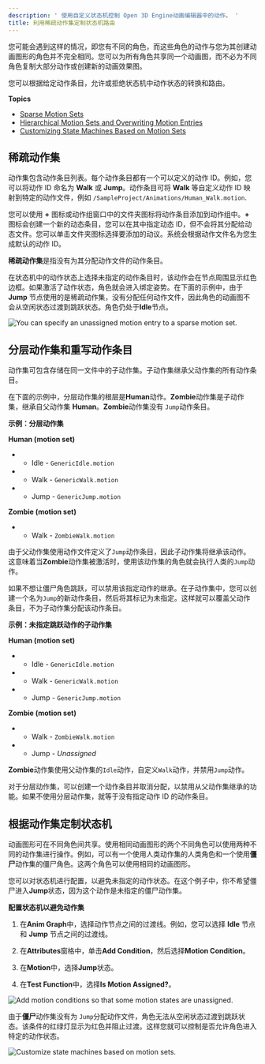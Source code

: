 ```yaml
---
description: ' 使用自定义状态机控制 Open 3D Engine动画编辑器中的动作。 '
title: 利用稀疏动作集定制状态机路由
---
```


您可能会遇到这样的情况，即您有不同的角色，而这些角色的动作与您为其创建动画图形的角色并不完全相同。您可以为所有角色共享同一个动画图，而不必为不同角色复制大部分动作或创建新的动画效果图。

您可以根据给定动作条目，允许或拒绝状态机中动作状态的转换和路由。

**Topics**
+ [Sparse Motion Sets](#sparse-motion-sets)
+ [Hierarchical Motion Sets and Overwriting Motion Entries](#hierarchy-motion-sets-and-overwriting-motion-entries)
+ [Customizing State Machines Based on Motion Sets](#customizing-state-machines-based-on-motion-sets)

## 稀疏动作集

动作集包含动作条目列表。每个动作条目都有一个可以定义的动作 ID。例如，您可以将动作 ID 命名为 **Walk** 或 **Jump**。动作条目可将 **Walk** 等自定义动作 ID 映射到特定的动作文件，例如 `/SampleProject/Animations/Human_Walk.motion`.

您可以使用 **+** 图标或动作组窗口中的文件夹图标将动作条目添加到动作组中。**+** 图标会创建一个新的动态条目，您可以在其中指定动态 ID，但不会将其分配给动态文件。您可以单击文件夹图标选择要添加的动议。系统会根据动作文件名为您生成默认的动作 ID。

**稀疏动作集**是指没有为其分配动作文件的动作条目。

在状态机中的动作状态上选择未指定的动作条目时，该动作会在节点周围显示红色边框。如果激活了动作状态，角色就会进入绑定姿势。在下面的示例中，由于 **Jump** 节点使用的是稀疏动作集，没有分配任何动作文件，因此角色的动画图不会从空闲状态过渡到跳跃状态。角色仍处于**Idle**节点。

![You can specify an unassigned motion entry to a sparse motion set.](/images/user-guide/actor-animation/animation-editor-sparse-motion-sets.png)

## 分层动作集和重写动作条目

动作集可包含存储在同一文件中的子动作集。子动作集继承父动作集的所有动作条目。

在下面的示例中，分层动作集的根层是**Human**动作。**Zombie**动作集是子动作集，继承自父动作集 **Human**。**Zombie**动作集没有 `Jump`动作条目。

**示例：分层动作集**

**Human (motion set)**
+ + Idle - `GenericIdle.motion`
+ + Walk - `GenericWalk.motion`
+ + Jump - `GenericJump.motion`

**Zombie (motion set)**
  + + Walk - `ZombieWalk.motion`

由于父动作集使用动作文件定义了`Jump`动作条目，因此子动作集将继承该动作。这意味着当**Zombie**动作集被激活时，使用该动作集的角色就会执行人类的`Jump`动作。

如果不想让僵尸角色跳跃，可以禁用该指定动作的继承。在子动作集中，您可以创建一个名为`Jump`的新动作条目，然后将其标记为未指定。这样就可以覆盖父动作条目，不为子动作集分配该动作条目。

**示例：未指定跳跃动作的子动作集**

**Human (motion set)**
+ + Idle - `GenericIdle.motion`
+ + Walk - `GenericWalk.motion`
+ + Jump - `GenericJump.motion`

**Zombie (motion set)**
  + + Walk - `ZombieWalk.motion`
  + + Jump - *Unassigned*

**Zombie**动作集使用父动作集的`Idle`动作，自定义`Walk`动作，并禁用`Jump`动作。

对于分层动作集，可以创建一个动作条目并取消分配，以禁用从父动作集继承的功能。如果不使用分层动作集，就等于没有指定动作 ID 的动作条目。

## 根据动作集定制状态机

动画图形可在不同角色间共享。使用相同动画图形的两个不同角色可以使用两种不同的动作集进行操作。例如，可以有一个使用人类动作集的人类角色和一个使用**僵尸**动作集的僵尸角色。这两个角色可以使用相同的动画图形。

您可以对状态机进行配置，以避免未指定的动作状态。在这个例子中，你不希望僵尸进入**Jump**状态，因为这个动作是未指定的僵尸动作集。

**配置状态机以避免动作集**

1. 在**Anim Graph**中，选择动作节点之间的过渡线。例如，您可以选择 **Idle** 节点和 **Jump** 节点之间的过渡线。

1. 在**Attributes**窗格中，单击**Add Condition**，然后选择**Motion Condition**。

1. 在**Motion**中，选择**Jump**状态。

1. 在**Test Function**中，选择**Is Motion Assigned?**。

![Add motion conditions so that some motion states are unassigned.](/images/user-guide/actor-animation/animation-editor-motion-condition.png)

   由于**僵尸**动作集没有为 `Jump`分配动作文件，角色无法从空闲状态过渡到跳跃状态。该条件的红绿灯显示为红色并阻止过渡。这样您就可以控制是否允许角色进入特定的动作状态。

   ![Customize state machines based on motion sets.](/images/user-guide/actor-animation/animation-editor-sparse-motion-sets-02.png)
